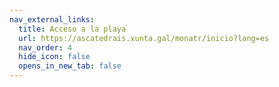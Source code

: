 ```yaml
---
nav_external_links:
  title: Acceso a la playa
  url: https://ascatedrais.xunta.gal/monatr/inicio?lang=es
  nav_order: 4
  hide_icon: false
  opens_in_new_tab: false
---
```

